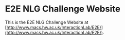 
E2E NLG Challenge Website
=========================

This is the E2E NLG Challenge Website at [http://www.macs.hw.ac.uk/InteractionLab/E2E/](http://www.macs.hw.ac.uk/InteractionLab/E2E/).
